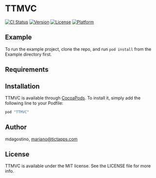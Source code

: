 # TTMVC

[![CI Status](http://img.shields.io/travis/mdagostino/TTMVC.svg?style=flat)](https://travis-ci.org/mdagostino/TTMVC)
[![Version](https://img.shields.io/cocoapods/v/TTMVC.svg?style=flat)](http://cocoapods.org/pods/TTMVC)
[![License](https://img.shields.io/cocoapods/l/TTMVC.svg?style=flat)](http://cocoapods.org/pods/TTMVC)
[![Platform](https://img.shields.io/cocoapods/p/TTMVC.svg?style=flat)](http://cocoapods.org/pods/TTMVC)

## Example

To run the example project, clone the repo, and run `pod install` from the Example directory first.

## Requirements

## Installation

TTMVC is available through [CocoaPods](http://cocoapods.org). To install
it, simply add the following line to your Podfile:

```ruby
pod "TTMVC"
```

## Author

mdagostino, mariano@tictapps.com

## License

TTMVC is available under the MIT license. See the LICENSE file for more info.
